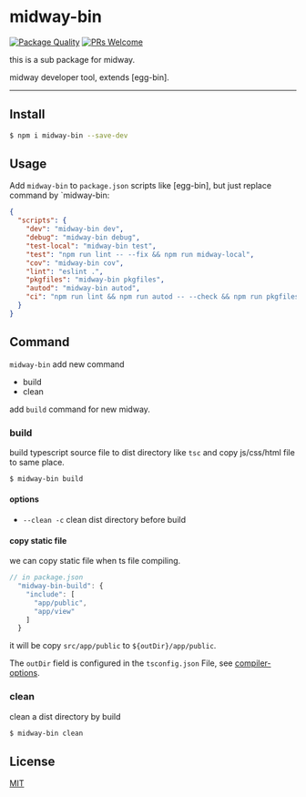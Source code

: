 # midway-bin

[![Package Quality](http://npm.packagequality.com/shield/midway-bin.svg)](http://packagequality.com/#?package=midway-bin)
[![PRs Welcome](https://img.shields.io/badge/PRs-welcome-brightgreen.svg)](https://github.com/midwayjs/midway/pulls)

this is a sub package for midway.

midway developer tool, extends [egg-bin].

---

## Install

```bash
$ npm i midway-bin --save-dev
```

## Usage

Add `midway-bin` to `package.json` scripts like [egg-bin], but just replace command by `midway-bin:

```json
{
  "scripts": {
    "dev": "midway-bin dev",
    "debug": "midway-bin debug",
    "test-local": "midway-bin test",
    "test": "npm run lint -- --fix && npm run midway-local",
    "cov": "midway-bin cov",
    "lint": "eslint .",
    "pkgfiles": "midway-bin pkgfiles",
    "autod": "midway-bin autod",
    "ci": "npm run lint && npm run autod -- --check && npm run pkgfiles -- --check && npm run cov"
  }
}
```

## Command

`midway-bin` add new command

- build
- clean
 
add `build` command for new midway.

### build

build typescript source file to dist directory like `tsc`  and copy js/css/html file to same place.

```bash
$ midway-bin build
```

#### options

- `--clean -c` clean dist directory before build

#### copy static file

we can copy static file when ts file compiling.

```js
// in package.json
  "midway-bin-build": {
    "include": [
      "app/public",
      "app/view"
    ]
  }
```

it will be copy `src/app/public` to `${outDir}/app/public`.

The `outDir` field is configured in the `tsconfig.json` File, see [compiler-options](https://www.typescriptlang.org/docs/handbook/compiler-options.html).

### clean

clean a dist directory by build

```bash
$ midway-bin clean
```

## License

[MIT](LICENSE)
